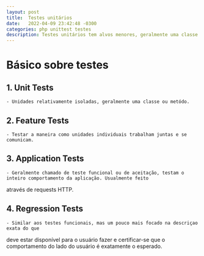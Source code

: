 ```yaml
---
layout: post
title:  Testes unitários
date:   2022-04-09 23:42:48 -0300
categories: php unittest testes
description: Testes unitários tem alvos menores, geralmente uma classe ou metódo
---
```

# Básico sobre testes
## 1. Unit Tests
    - Unidades relativamente isoladas, geralmente uma classe ou metódo.
## 2. Feature Tests
    - Testar a maneira como unidades individuais trabalham juntas e se comunicam. 
## 3. Application Tests
    - Geralmente chamado de teste funcional ou de aceitação, testam o inteiro comportamento da aplicação. Usualmente feito
através de requests HTTP.
## 4. Regression Tests
    - Similar aos testes funcionais, mas um pouco mais focado na descriçao exata do que 
deve estar disponível para o usuário fazer e certificar-se que o comportamento do lado do
usuário é exatamente o esperado.


